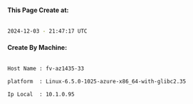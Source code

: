 
   
#### This Page Create at:

```bash

2024-12-03 - 21:47:17 UTC

```

#### Create By Machine:

```bash

Host Name : fv-az1435-33

platform  : Linux-6.5.0-1025-azure-x86_64-with-glibc2.35

Ip Local  : 10.1.0.95

```

